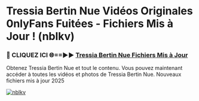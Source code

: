 # Tressia Bertin Nue Vidéos Originales 0nlyFans Fuitées - Fichiers Mis à Jour ! (nblkv)

<h3>🔴 CLIQUEZ ICI 🌐==►► <a href="https://tinyurl.com/2pmr4ezf" rel="nofollow">Tressia Bertin Nue Fichiers Mis à Jour</a></h3>

Obtenez Tressia Bertin Nue et tout le contenu. Vous pouvez maintenant accéder à toutes les vidéos et photos de Tressia Bertin Nue. Nouveaux fichiers mis à jour 2025

[![nblkv](https://i.imgur.com/6SNvagu.gif)](https://tinyurl.com/2pmr4ezf)

